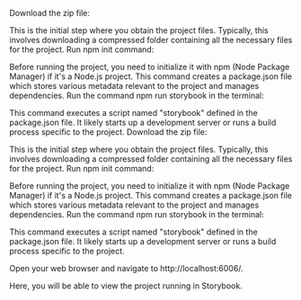 Download the zip file:

This is the initial step where you obtain the project files. Typically, this involves downloading a compressed folder containing all the necessary files for the project.
Run npm init command:

Before running the project, you need to initialize it with npm (Node Package Manager) if it's a Node.js project. This command creates a package.json file which stores various metadata relevant to the project and manages dependencies.
Run the command npm run storybook in the terminal:

This command executes a script named "storybook" defined in the package.json file. It likely starts up a development server or runs a build process specific to the project.
Download the zip file:

This is the initial step where you obtain the project files. Typically, this involves downloading a compressed folder containing all the necessary files for the project.
Run npm init command:

Before running the project, you need to initialize it with npm (Node Package Manager) if it's a Node.js project. This command creates a package.json file which stores various metadata relevant to the project and manages dependencies.
Run the command npm run storybook in the terminal:

This command executes a script named "storybook" defined in the package.json file. It likely starts up a development server or runs a build process specific to the project.


Open your web browser and navigate to http://localhost:6006/.

Here, you will be able to view the project running in Storybook.
